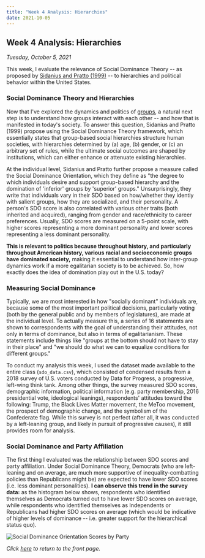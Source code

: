 ```yaml
---
title: "Week 4 Analysis: Hierarchies"
date: 2021-10-05
---
```

## Week 4 Analysis: Hierarchies
*Tuesday, October 5, 2021*

This week, I evaluate the relevance of Social Dominance Theory -- as proposed by [Sidanius and Pratto (1999)](https://www.cambridge.org/core/books/social-dominance/ADA29C256881001463D6E2777404DB95) -- to hierarchies and political behavior within the United States.

### Social Dominance Theory and Hierarchies
Now that I've explored the dynamics and politics of [groups](https://yanxifang.github.io/Gov-1372/2021/09/28/Week-Three-Blog-Post.html), a natural next step is to understand how groups interact with each other -- and how that is manifested in today's society. To answer this question, Sidanius and Pratto (1999) propose using the Social Dominance Theory framework, which essentially states that group-based social hierarchies structure human societies, with hierarchies determined by (a) age, (b) gender, or (c) an arbitrary set of rules, while the ultimate social outcomes are shaped by institutions, which can either enhance or attenuate existing hierarchies.

At the individual level, Sidanius and Pratto further propose a measure called the Social Dominance Orientation, which they define as "the degree to which individuals desire and support group-based hierarchy and the domination of 'inferior' groups by 'superior' groups." Unsurprisingly, they write that individuals vary in their SDO based on how/whether they identiy with salient groups, how they are socialized, and their personality. A person's SDO score is also correlated with various other traits (both inherited and acquired), ranging from gender and race/ethnicity to career preferences. Usually, SDO scores are measured on a 5-point scale, with higher scores representing a more dominant personality and lower scores representing a less dominant personality.

**This is relevant to politics because throughout history, and particularly throughout American history, various racial and socioeconomic groups have dominated society,** making it essential to understand how inter-group dynamics work if a more egalitarian society is to be achieved. So, how exactly does the idea of domination play out in the U.S. today?

### Measuring Social Dominance
Typically, we are most interested in how "socially dominant" individuals are, because some of the most important political decisions, particularly voting (both by the general public and by members of legislatures), are made at the individual level. To actually measure this, a series of 16 statements are shown to correspondents with the goal of understanding their attitudes, not only in terms of dominance, but also in terms of egalitarianism. These statements include things like "groups at the bottom should not have to stay in their place" and "we should do what we can to equalize conditions for different groups."

To conduct my analysis this week, I used the dataset made available to the entire class (`sdo_data.csv`), which consisted of condensed results from a 2018 survey of U.S. voters conducted by Data for Progress, a progressive, left-wing think tank. Among other things, the survey measured SDO scores, demographic information, political information (e.g. party membership, 2016 presidential vote, ideological leanings), respondents' attitudes toward the following: Trump, the Black Lives Matter movement, the MeToo movement, the prospect of demographic change, and the symbolism of the Confederate flag. While this survey is not perfect (after all, it was conducted by a left-leaning group, and likely in pursuit of progressive causes), it still provides room for analysis.

### Social Dominance and Party Affiliation
The first thing I evaluated was the relationship between SDO scores and party affiliation. Under Social Dominance Theory, Democrats (who are left-leaning and on average, are much more supportive of inequality-combatting policies than Republicans might be) are expected to have lower SDO scores (i.e. less dominant personalities). **I can observe this trend in the survey data:** as the histogram below shows, respondents who identified themselves as Democrats turned out to have lower SDO scores on average, while respondents who identified themselves as Independents or Republicans had higher SDO scores on average (which would be indicative of higher levels of dominance -- i.e. greater support for the hierarchical status quo). 

![Social Dominance Orientation Scores by Party](https://yanxifang.github.io/Gov-1372/images/social_dominance_byparty.png)

*Click [here](https://yanxifang.github.io/Gov-1372/) to return to the front page.*
